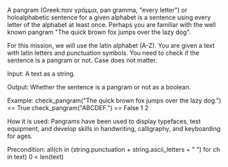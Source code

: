  A pangram (Greek:παν γράμμα, pan gramma, "every letter") or holoalphabetic sentence for a given alphabet is a sentence using every letter of the alphabet at least once. Perhaps you are familiar with the well known pangram "The quick brown fox jumps over the lazy dog".

For this mission, we will use the latin alphabet (A-Z). You are given a text with latin letters and punctuation symbols. You need to check if the sentence is a pangram or not. Case does not matter.

Input: A text as a string.

Output: Whether the sentence is a pangram or not as a boolean.

Example:
check_pangram("The quick brown fox jumps over the lazy dog.") == True
check_pangram("ABCDEF.") == False
1
2

How it is used: Pangrams have been used to display typefaces, test equipment, and develop skills in handwriting, calligraphy, and keyboarding for ages.

Precondition:
all(ch in (string.punctuation + string.ascii_letters + " ") for ch in text)
0 < len(text)
